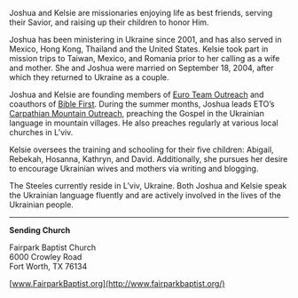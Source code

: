Joshua and Kelsie are missionaries enjoying life as best friends, serving their Savior, and raising up their children to honor Him.

Joshua has been ministering in Ukraine since 2001, and has also served in Mexico, Hong Kong, Thailand and the United States. Kelsie took part in mission trips to Taiwan, Mexico, and Romania prior to her calling as a wife and mother. She and Joshua were married on September 18, 2004, after which they returned to Ukraine as a couple.

Joshua and Kelsie are founding members of [Euro Team Outreach](https://euroteamoutreach.org/) and coauthors of [Bible First](https://getbiblefirst.com/). During the summer months, Joshua leads ETO’s [Carpathian Mountain Outreach](https://cmoproject.org/), preaching the Gospel in the Ukrainian language in mountain villages. He also preaches regularly at various local churches in L’viv.

Kelsie oversees the training and schooling for their five children: Abigail, Rebekah, Hosanna, Kathryn, and David. Additionally, she pursues her desire to encourage Ukrainian wives and mothers via writing and blogging.

The Steeles currently reside in L’viv, Ukraine. Both Joshua and Kelsie speak the Ukrainian language fluently and are actively involved in the lives of the Ukrainian people.

---

**Sending Church**

Fairpark Baptist Church  
6000 Crowley Road  
Fort Worth, TX 76134  

[www.FairparkBaptist.org](http://www.fairparkbaptist.org/)
